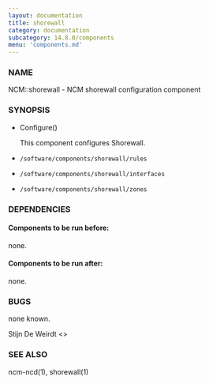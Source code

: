 ```yaml
---
layout: documentation
title: shorewall
category: documentation
subcategory: 14.8.0/components
menu: 'components.md'
---
```

### NAME

NCM::shorewall - NCM shorewall configuration component

### SYNOPSIS

- Configure()

    This component configures Shorewall.

- `/software/components/shorewall/rules`
- `/software/components/shorewall/interfaces`
- `/software/components/shorewall/zones`

### DEPENDENCIES

#### Components to be run before:

none.

#### Components to be run after:

none.

### BUGS

none known.

Stijn De Weirdt <>

### SEE ALSO

ncm-ncd(1), shorewall(1)
